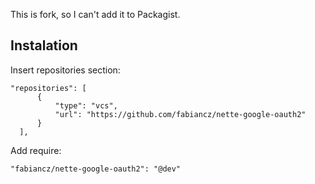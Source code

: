 This is fork, so I can't add it to Packagist.

## Instalation

Insert repositories section:

```neon
"repositories": [
      {
          "type": "vcs",
          "url": "https://github.com/fabiancz/nette-google-oauth2"
      }
  ],
```

Add require:

```neon
"fabiancz/nette-google-oauth2": "@dev"
```